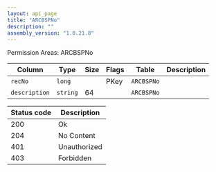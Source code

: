 ```yaml
---
layout: api_page
title: "ARCBSPNo"
description: ""
assembly_version: "1.0.21.8"
---
```




Permission Areas: ARCBSPNo

| Column | Type | Size | Flags | Table | Description |
| ------ | ---- | ---- | ----- | ----- | ----------- |
| `recNo` | `long` |  | PKey | `ARCBSPNo` | 
| `description` | `string` | 64 |  | `ARCBSPNo` | 

| Status code | Description |
| ----------- | ----------- |
| 200 | Ok |
| 204 | No Content |
| 401 | Unauthorized |
| 403 | Forbidden |


